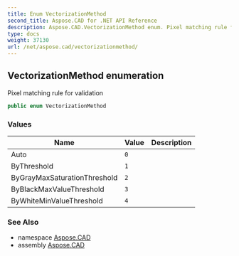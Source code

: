 ```yaml
---
title: Enum VectorizationMethod
second_title: Aspose.CAD for .NET API Reference
description: Aspose.CAD.VectorizationMethod enum. Pixel matching rule for validation
type: docs
weight: 37130
url: /net/aspose.cad/vectorizationmethod/
---
```

## VectorizationMethod enumeration

Pixel matching rule for validation

```csharp
public enum VectorizationMethod
```

### Values

| Name | Value | Description |
| --- | --- | --- |
| Auto | `0` |  |
| ByThreshold | `1` |  |
| ByGrayMaxSaturationThreshold | `2` |  |
| ByBlackMaxValueThreshold | `3` |  |
| ByWhiteMinValueThreshold | `4` |  |

### See Also

* namespace [Aspose.CAD](../../aspose.cad/)
* assembly [Aspose.CAD](../../)


